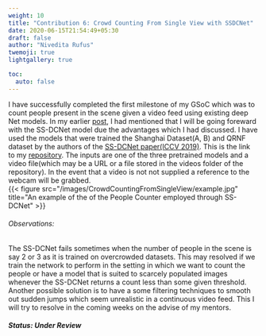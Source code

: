 ```yaml
---
weight: 10
title: "Contribution 6: Crowd Counting From Single View with SSDCNet"
date: 2020-06-15T21:54:49+05:30
draft: false
author: "Nivedita Rufus"
twemoji: true
lightgallery: true

toc:
  auto: false
---
```


I have successfully completed the first milestone of my GSoC which was to count people present in the scene given a video feed using existing deep Net models. In my earlier [post](https://niveditarufus.github.io/posts/comparison/), I had mentioned that I will be going foreward with the SS-DCNet model due the advantages which I had discussed. I have used the models that were trained the Shanghai Dataset(A, B) and QRNF dataset by the authors of the [SS-DCNet paper(ICCV 2019)](https://arxiv.org/abs/2001.01886). This is the link to my [repository](https://github.com/niveditarufus/PeopleCounter-SSDCNet). The inputs are one of the three pretrained models and a video file(which may be a URL or a file stored in the videos folder of the repository). In the event that a video is not not supplied a reference to the webcam will be grabbed.  
{{< figure src="/images/CrowdCountingFromSingleView/example.jpg" title="An example of the of the People Counter employed through SS-DCNet" >}} 

###### Observations:
The SS-DCNet fails sometimes when the number of people in the scene is say 2 or 3 as it is trained on overcrowded datasets. This may resolved if we train the network to perform in the setting in which we want to count the people or have a model that is suited to scarcely populated images whenever the SS-DCNet returns a count less than some given threshold. Another possible solution is to have a some filtering techniques to smooth out sudden jumps which seem unrealistic in a continuous video feed.
This I will try to resolve in the coming weeks on the advise of my mentors.


##### Status: Under Review